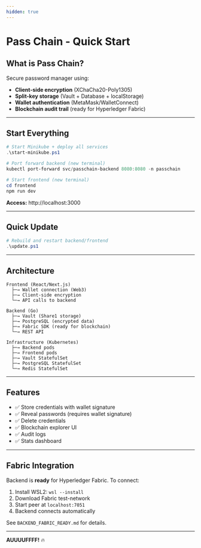 ```yaml
---
hidden: true
---
```


# Pass Chain - Quick Start

## What is Pass Chain?

Secure password manager using:

* **Client-side encryption** (XChaCha20-Poly1305)
* **Split-key storage** (Vault + Database + localStorage)
* **Wallet authentication** (MetaMask/WalletConnect)
* **Blockchain audit trail** (ready for Hyperledger Fabric)

***

## Start Everything

```powershell
# Start Minikube + deploy all services
.\start-minikube.ps1

# Port forward backend (new terminal)
kubectl port-forward svc/passchain-backend 8080:8080 -n passchain

# Start frontend (new terminal)
cd frontend
npm run dev
```

**Access:** http://localhost:3000

***

## Quick Update

```powershell
# Rebuild and restart backend/frontend
.\update.ps1
```

***

## Architecture

```
Frontend (React/Next.js)
  ├─→ Wallet connection (Web3)
  ├─→ Client-side encryption
  └─→ API calls to backend

Backend (Go)
  ├─→ Vault (Share1 storage)
  ├─→ PostgreSQL (encrypted data)
  ├─→ Fabric SDK (ready for blockchain)
  └─→ REST API

Infrastructure (Kubernetes)
  ├─→ Backend pods
  ├─→ Frontend pods
  ├─→ Vault StatefulSet
  ├─→ PostgreSQL StatefulSet
  └─→ Redis StatefulSet
```

***

## Features

* ✅ Store credentials with wallet signature
* ✅ Reveal passwords (requires wallet signature)
* ✅ Delete credentials
* ✅ Blockchain explorer UI
* ✅ Audit logs
* ✅ Stats dashboard

***

## Fabric Integration

Backend is **ready** for Hyperledger Fabric. To connect:

1. Install WSL2: `wsl --install`
2. Download Fabric test-network
3. Start peer at `localhost:7051`
4. Backend connects automatically

See `BACKEND_FABRIC_READY.md` for details.

***

**AUUUUFFFF!** 🔥
